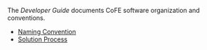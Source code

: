 The _Developer Guide_ documents CoFE software organization and conventions. 

* [Naming Convention](Naming-Convention.md)
* [Solution Process](Solution-Process.md)